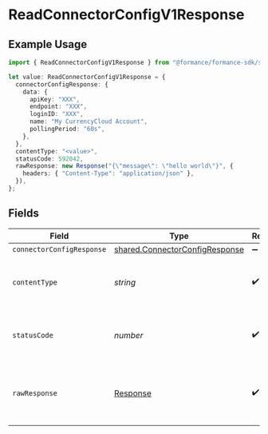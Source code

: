 # ReadConnectorConfigV1Response

## Example Usage

```typescript
import { ReadConnectorConfigV1Response } from "@formance/formance-sdk/sdk/models/operations";

let value: ReadConnectorConfigV1Response = {
  connectorConfigResponse: {
    data: {
      apiKey: "XXX",
      endpoint: "XXX",
      loginID: "XXX",
      name: "My CurrencyCloud Account",
      pollingPeriod: "60s",
    },
  },
  contentType: "<value>",
  statusCode: 592042,
  rawResponse: new Response("{\"message\": \"hello world\"}", {
    headers: { "Content-Type": "application/json" },
  }),
};
```

## Fields

| Field                                                                                   | Type                                                                                    | Required                                                                                | Description                                                                             |
| --------------------------------------------------------------------------------------- | --------------------------------------------------------------------------------------- | --------------------------------------------------------------------------------------- | --------------------------------------------------------------------------------------- |
| `connectorConfigResponse`                                                               | [shared.ConnectorConfigResponse](../../../sdk/models/shared/connectorconfigresponse.md) | :heavy_minus_sign:                                                                      | OK                                                                                      |
| `contentType`                                                                           | *string*                                                                                | :heavy_check_mark:                                                                      | HTTP response content type for this operation                                           |
| `statusCode`                                                                            | *number*                                                                                | :heavy_check_mark:                                                                      | HTTP response status code for this operation                                            |
| `rawResponse`                                                                           | [Response](https://developer.mozilla.org/en-US/docs/Web/API/Response)                   | :heavy_check_mark:                                                                      | Raw HTTP response; suitable for custom response parsing                                 |